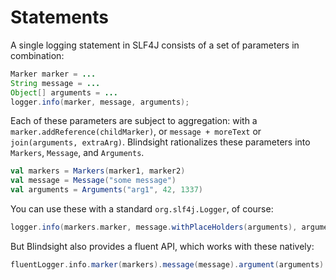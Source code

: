 # Statements

A single logging statement in SLF4J consists of a set of parameters in combination:

```java
Marker marker = ...
String message = ...
Object[] arguments = ...
logger.info(marker, message, arguments);
```

Each of these parameters are subject to aggregation: with a `marker.addReference(childMarker)`, or `message + moreText` or `join(arguments, extraArg)`.  Blindsight rationalizes these parameters into `Markers`, `Message`, and `Arguments`.

```scala
val markers = Markers(marker1, marker2)
val message = Message("some message")
val arguments = Arguments("arg1", 42, 1337)
```

You can use these with a standard `org.slf4j.Logger`, of course:

```scala
logger.info(markers.marker, message.withPlaceHolders(arguments), arguments.asArray: _*)
```

But Blindsight also provides a fluent API, which works with these natively: 

```scala
fluentLogger.info.marker(markers).message(message).argument(arguments).logWithPlaceholders()
```
